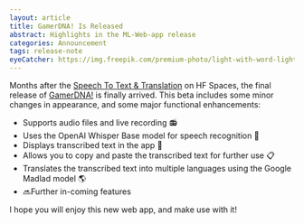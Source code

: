 ```yaml
---
layout: article
title: GamerDNA! Is Released 
abstract: Highlights in the ML-Web-app release
categories: Announcement
tags: release-note
eyeCatcher: https://img.freepik.com/premium-photo/light-with-word-light-it_777078-14344.jpg
---
```


Months after the [Speech To Text & Translation](https://huggingface.co/spaces/PhuongPhan/Audio_Transcribe_Translate) on HF Spaces, the final release of [GamerDNA!](https://ml-online-gaming-lvpredict.streamlit.app) is finally arrived. This beta includes some minor changes in appearance, and some major functional enhancements:
* Supports audio files and live recording 📻
* Uses the OpenAI Whisper Base model for speech recognition 💬
* Displays transcribed text in the app 📝
* Allows you to copy and paste the transcribed text for further use 📋
* Translates the transcribed text into multiple languages using the Google Madlad model 🌎
* 🔜Further in-coming features 

I hope you will enjoy this new web app, and make use with it!
